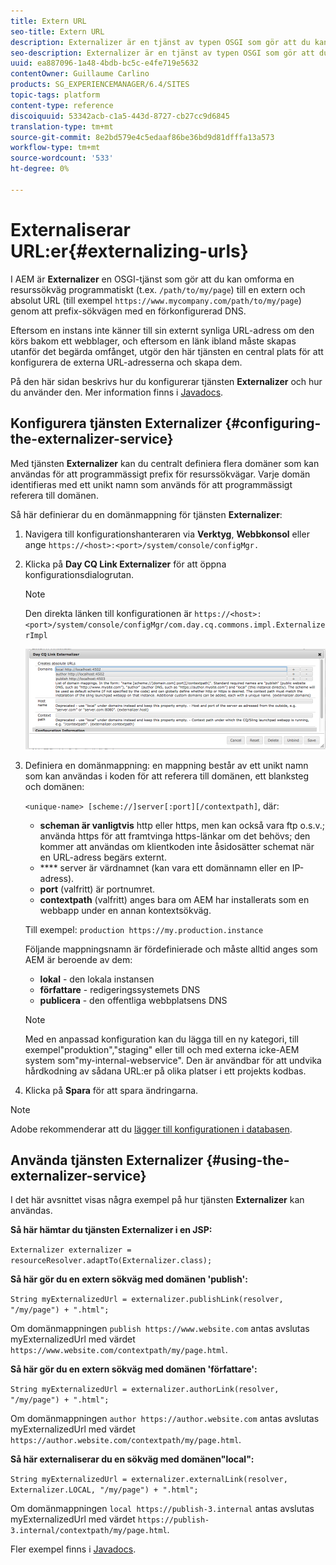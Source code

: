 ```yaml
---
title: Extern URL
seo-title: Extern URL
description: Externalizer är en tjänst av typen OSGI som gör att du kan omvandla en resurssökväg programmatiskt till en extern och absolut URL
seo-description: Externalizer är en tjänst av typen OSGI som gör att du kan omvandla en resurssökväg programmatiskt till en extern och absolut URL
uuid: ea887096-1a48-4bdb-bc5c-e4fe719e5632
contentOwner: Guillaume Carlino
products: SG_EXPERIENCEMANAGER/6.4/SITES
topic-tags: platform
content-type: reference
discoiquuid: 53342acb-c1a5-443d-8727-cb27cc9d6845
translation-type: tm+mt
source-git-commit: 8e2bd579e4c5edaaf86be36bd9d81dfffa13a573
workflow-type: tm+mt
source-wordcount: '533'
ht-degree: 0%

---
```



# Externaliserar URL:er{#externalizing-urls}

I AEM är **Externalizer** en OSGI-tjänst som gör att du kan omforma en resurssökväg programmatiskt (t.ex. `/path/to/my/page`) till en extern och absolut URL (till exempel `https://www.mycompany.com/path/to/my/page`) genom att prefix-sökvägen med en förkonfigurerad DNS.

Eftersom en instans inte känner till sin externt synliga URL-adress om den körs bakom ett webblager, och eftersom en länk ibland måste skapas utanför det begärda omfånget, utgör den här tjänsten en central plats för att konfigurera de externa URL-adresserna och skapa dem.

På den här sidan beskrivs hur du konfigurerar tjänsten **Externalizer** och hur du använder den. Mer information finns i [Javadocs](https://helpx.adobe.com/experience-manager/6-4/sites/developing/using/reference-materials/javadoc/com/day/cq/commons/Externalizer.html).

## Konfigurera tjänsten Externalizer {#configuring-the-externalizer-service}

Med tjänsten **Externalizer** kan du centralt definiera flera domäner som kan användas för att programmässigt prefix för resurssökvägar. Varje domän identifieras med ett unikt namn som används för att programmässigt referera till domänen.

Så här definierar du en domänmappning för tjänsten **Externalizer**:

1. Navigera till konfigurationshanteraren via **Verktyg**, **Webbkonsol** eller ange `https://<host>:<port>/system/console/configMgr.`
1. Klicka på **Day CQ Link Externalizer** för att öppna konfigurationsdialogrutan.

   >[!NOTE]
   >
   >Den direkta länken till konfigurationen är `https://<host>:<port>/system/console/configMgr/com.day.cq.commons.impl.ExternalizerImpl`

   ![chlimage_1-44](assets/chlimage_1-44.png)

1. Definiera en domänmappning: en mappning består av ett unikt namn som kan användas i koden för att referera till domänen, ett blanksteg och domänen:

   `<unique-name> [scheme://]server[:port][/contextpath]`, där:

   * **scheman är vanligtvis** http eller https, men kan också vara ftp o.s.v.; använda https för att framtvinga https-länkar om det behövs; den kommer att användas om klientkoden inte åsidosätter schemat när en URL-adress begärs externt.
   * **** server är värdnamnet (kan vara ett domännamn eller en IP-adress).
   * **port**  (valfritt) är portnumret.
   * **contextpath**  (valfritt) anges bara om AEM har installerats som en webbapp under en annan kontextsökväg.

   Till exempel: `production https://my.production.instance`

   Följande mappningsnamn är fördefinierade och måste alltid anges som AEM är beroende av dem:

   * **lokal**  - den lokala instansen
   * **författare**  - redigeringssystemets DNS
   * **publicera**  - den offentliga webbplatsens DNS

   >[!NOTE]
   >
   >Med en anpassad konfiguration kan du lägga till en ny kategori, till exempel&quot;produktion&quot;,&quot;staging&quot; eller till och med externa icke-AEM system som&quot;my-internal-webservice&quot;. Den är användbar för att undvika hårdkodning av sådana URL:er på olika platser i ett projekts kodbas.

1. Klicka på **Spara** för att spara ändringarna.

>[!NOTE]
>
>Adobe rekommenderar att du [lägger till konfigurationen i databasen](/help/sites-deploying/configuring-osgi.md#adding-a-new-configuration-to-the-repository).

## Använda tjänsten Externalizer {#using-the-externalizer-service}

I det här avsnittet visas några exempel på hur tjänsten **Externalizer** kan användas.

**Så här hämtar du tjänsten Externalizer i en JSP:**

`Externalizer externalizer = resourceResolver.adaptTo(Externalizer.class);`

**Så här gör du en extern sökväg med domänen &#39;publish&#39;:**

`String myExternalizedUrl = externalizer.publishLink(resolver, "/my/page") + ".html";`

Om domänmappningen `publish https://www.website.com` antas avslutas myExternalizedUrl med värdet `https://www.website.com/contextpath/my/page.html`.

**Så här gör du en extern sökväg med domänen &#39;författare&#39;:**

`String myExternalizedUrl = externalizer.authorLink(resolver, "/my/page") + ".html";`

Om domänmappningen `author https://author.website.com` antas avslutas myExternalizedUrl med värdet `https://author.website.com/contextpath/my/page.html`.

**Så här externaliserar du en sökväg med domänen&quot;local&quot;:**

`String myExternalizedUrl = externalizer.externalLink(resolver, Externalizer.LOCAL, "/my/page") + ".html";`

Om domänmappningen `local https://publish-3.internal` antas avslutas myExternalizedUrl med värdet `https://publish-3.internal/contextpath/my/page.html`.

Fler exempel finns i [Javadocs](https://helpx.adobe.com/experience-manager/6-4/sites/developing/using/reference-materials/javadoc/com/day/cq/commons/Externalizer.html).
